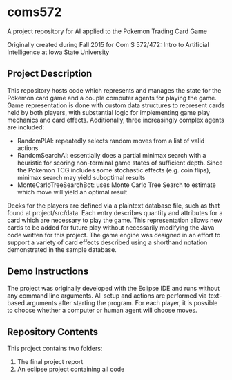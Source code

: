 # coms572
A project repository for AI applied to the Pokemon Trading Card Game

Originally created during Fall 2015 for Com S 572/472: Intro to Artificial Intelligence at Iowa State University

## Project Description
This repository hosts code which represents and manages the state for the Pokemon card game and a couple computer agents for playing the game.  Game representation is done with custom data structures to represent cards held by both players, with substantial logic for implementing game play mechanics and card effects.  Additionally, three increasingly complex agents are included:
* RandomPlAI: repeatedly selects random moves from a list of valid actions
* RandomSearchAI: essentially does a partial minimax search with a heuristic for scoring non-terminal game states of sufficient depth.  Since the Pokemon TCG includes some stochastic effects (e.g. coin flips), minimax search may yield suboptimal results
* MonteCarloTreeSearchBot: uses Monte Carlo Tree Search to estimate which move will yield an optimal result
 
Decks for the players are defined via a plaintext database file, such as that found at project/src/data.  Each entry describes quantity and attributes for a card which are necessary to play the game.  This representation allows new cards to be added for future play without necessarily modifying the Java code written for this project.  The game engine was designed in an effort to support a variety of card effects described using a shorthand notation demonstrated in the sample database.

## Demo Instructions
The project was originally developed with the Eclipse IDE and runs without any command line arguments.  All setup and actions are performed via text-based arguments after starting the program.  For each player, it is possible to choose whether a computer or human agent will choose moves.

## Repository Contents
This project contains two folders:
1. The final project report
2. An eclipse project containing all code
